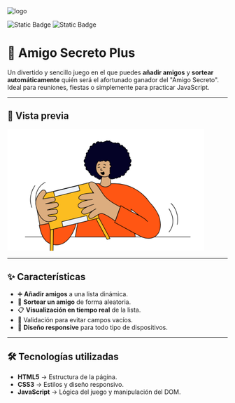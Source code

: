 <img width="500" height="250" alt="logo" src="https://github.com/user-attachments/assets/41eae940-f2b7-4040-8f5f-96c5565bafef" />

<img alt="Static Badge" src="https://img.shields.io/badge/release%20date-July%202025-blue"> <img alt="Static Badge" src="https://img.shields.io/badge/licence%3A-GPL-green">

# 🎁 Amigo Secreto Plus

Un divertido y sencillo juego en el que puedes **añadir amigos** y **sortear automáticamente** quién será el afortunado ganador del "Amigo Secreto".  
Ideal para reuniones, fiestas o simplemente para practicar JavaScript.  

---

## 📸 Vista previa
![Amigo Secreto Plus](assets/amigo-secreto.png)

---

## ✨ Características

- ➕ **Añadir amigos** a una lista dinámica.
- 🎲 **Sortear un amigo** de forma aleatoria.
- 📋 **Visualización en tiempo real** de la lista.
- 🚨 Validación para evitar campos vacíos.
- 📱 **Diseño responsive** para todo tipo de dispositivos.

---

## 🛠️ Tecnologías utilizadas

- **HTML5** → Estructura de la página.
- **CSS3** → Estilos y diseño responsivo.
- **JavaScript** → Lógica del juego y manipulación del DOM.

